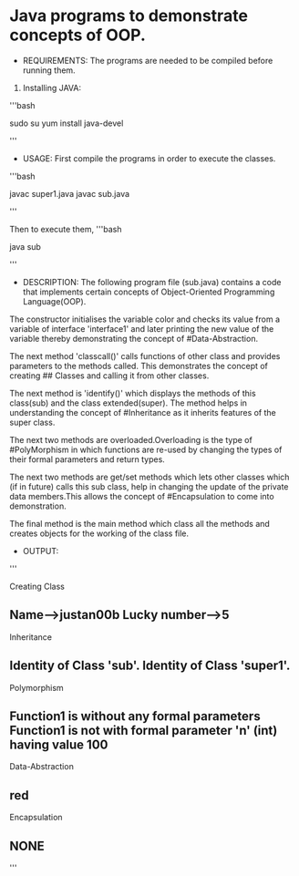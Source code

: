 Java programs to demonstrate concepts of OOP.
==============================================

* REQUIREMENTS:
The programs are needed to be compiled before running them.
1. Installing JAVA:

'''bash
<p>sudo su
   yum install java-devel
</p>
'''

* USAGE:
First compile the programs in order to execute the classes.

'''bash
<p>javac super1.java
   javac sub.java
</p>
'''

Then to execute them,
'''bash
<p>java sub</p>
'''

* DESCRIPTION:
The following program file (sub.java) contains a code that implements certain concepts of 
Object-Oriented Programming Language(OOP).

The constructor initialises the variable color and checks its value from a variable of interface 'interface1'
and later printing the new value of the variable thereby demonstrating the concept of #Data-Abstraction.

The next method 'classcall()' calls functions of other class and provides parameters to the methods called.
This demonstrates the concept of creating ## Classes and calling it from other classes.

The next method is 'identify()' which displays the methods of this class(sub) and the class extended(super).
The method helps in understanding the concept of #Inheritance as it inherits features of the super class.

The next two methods are overloaded.Overloading is the type of #PolyMorphism in which functions are re-used by changing
the types of their formal parameters and return types.

The next two methods are get/set methods which lets other classes which (if in future) calls this sub class, help in changing 
the update of the private data members.This allows the concept of #Encapsulation to come into demonstration.

The final method is the main method which class all the methods and creates objects for the working of the class file.

* OUTPUT:

'''
<p>
  Creating Class

Name-->justan00b
Lucky number-->5
--------------------
Inheritance

Identity of Class 'sub'.
Identity of Class 'super1'.
--------------------
Polymorphism

Function1 is without any formal parameters
Function1 is not with formal parameter 'n' (int) having value 100
--------------------
Data-Abstraction

red
--------------------
Encapsulation

NONE
--------------------

</p>
'''
